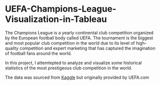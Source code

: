 # UEFA-Champions-League-Visualization-in-Tableau

The Champions League is a yearly continental club competition organized by the European football body called UEFA. The tournament is the biggest and most popular club competition in the world due to its level of high-quality competition and expert marketing that has captured the imagination of football fans around the world.

In this project, I attemtepted to analyze and visualize some historical statistics of the most prestigeous club competition in the world.

The data was sourced from [Kaggle](https://www.kaggle.com/datasets/basharalkuwaiti/champions-league-era-stat) but originally provided by UEFA.com

